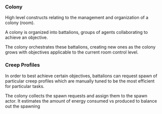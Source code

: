 ### Colony

High level constructs relating to the management and organization of a colony (room).

A colony is organized into battalions, groups of agents collaborating to achieve an objective.

The colony orchestrates these battalions, creating new ones as the colony grows with objectives applicable to the current room control level.


### Creep Profiles

In order to best achieve certain objectives, battalions can request spawn of particular creep profiles which are manually tuned to be the most efficient for particular tasks.

The colony collects the spawn requests and assign them to the spawn actor. It estimates the amount of energy consumed vs produced to balance out the spawning
